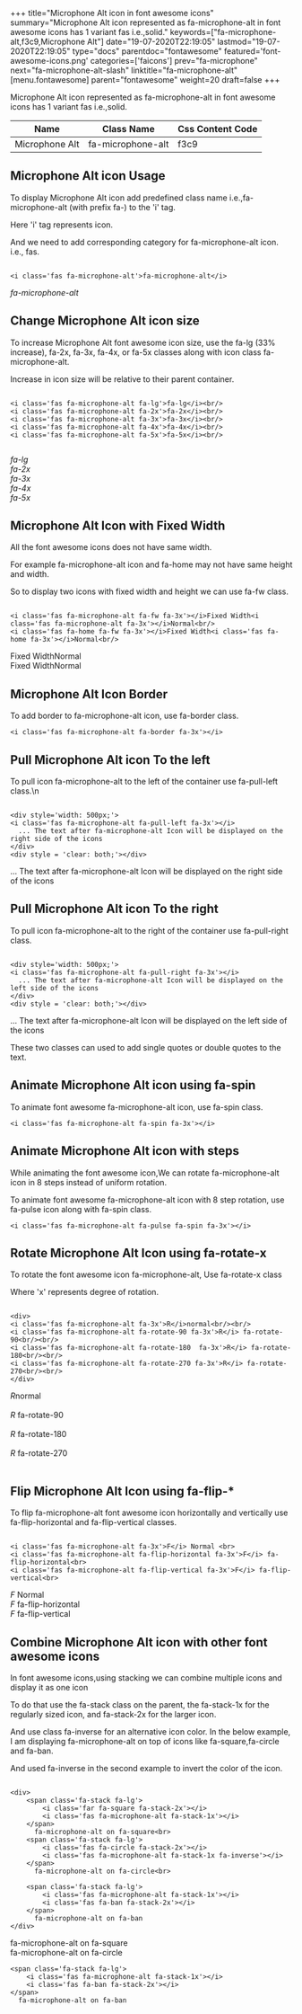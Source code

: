 +++
title="Microphone Alt icon in font awesome icons"
summary="Microphone Alt icon represented as fa-microphone-alt in font awesome icons has 1 variant fas i.e.,solid."
keywords=["fa-microphone-alt,f3c9,Microphone Alt"]
date="19-07-2020T22:19:05"
lastmod="19-07-2020T22:19:05"
type="docs"
parentdoc="fontawesome"
featured='font-awesome-icons.png'
categories=['faicons']
prev="fa-microphone"
next="fa-microphone-alt-slash"
linktitle="fa-microphone-alt"
[menu.fontawesome]
parent="fontawesome"
weight=20
draft=false
+++


Microphone Alt icon represented as fa-microphone-alt in font awesome icons has 1 variant fas i.e.,solid.

<div class='table-responsive'><table class='table'><thead><tr><th>Name</th><th>Class Name</th><th>Css Content Code</th></tr></thead><tbody><tr><td>Microphone Alt</td><td>fa-microphone-alt</td><td>f3c9</td></tr></tbody></table></div>



## Microphone Alt icon Usage

To display Microphone Alt icon add predefined class name i.e.,fa-microphone-alt (with prefix fa-) to the 'i' tag.

Here 'i' tag represents icon.

And we need to add corresponding category for fa-microphone-alt icon. i.e., fas.


```

<i class='fas fa-microphone-alt'>fa-microphone-alt</i>
```

<i class='fas fa-microphone-alt'>fa-microphone-alt</i>




## Change Microphone Alt icon size
To increase Microphone Alt font awesome icon size, use the fa-lg (33% increase), fa-2x, fa-3x, fa-4x, or fa-5x classes along with icon class fa-microphone-alt.

Increase in icon size will be relative to their parent container. 

```

<i class='fas fa-microphone-alt fa-lg'>fa-lg</i><br/>
<i class='fas fa-microphone-alt fa-2x'>fa-2x</i><br/>
<i class='fas fa-microphone-alt fa-3x'>fa-3x</i><br/>
<i class='fas fa-microphone-alt fa-4x'>fa-4x</i><br/>
<i class='fas fa-microphone-alt fa-5x'>fa-5x</i><br/>
            
```

<i class='fas fa-microphone-alt fa-lg'>fa-lg</i><br/>
<i class='fas fa-microphone-alt fa-2x'>fa-2x</i><br/>
<i class='fas fa-microphone-alt fa-3x'>fa-3x</i><br/>
<i class='fas fa-microphone-alt fa-4x'>fa-4x</i><br/>
<i class='fas fa-microphone-alt fa-5x'>fa-5x</i><br/>
            



## Microphone Alt Icon with Fixed Width 

All the font awesome icons does not have same width.

For example fa-microphone-alt icon and fa-home may not have same height and width.

So to display two icons with fixed width and height we can use fa-fw class.


```

<i class='fas fa-microphone-alt fa-fw fa-3x'></i>Fixed Width<i class='fas fa-microphone-alt fa-3x'></i>Normal<br/>
<i class='fas fa-home fa-fw fa-3x'></i>Fixed Width<i class='fas fa-home fa-3x'></i>Normal<br/>
```

<i class='fas fa-microphone-alt fa-fw fa-3x'></i>Fixed Width<i class='fas fa-microphone-alt fa-3x'></i>Normal<br/>
<i class='fas fa-home fa-fw fa-3x'></i>Fixed Width<i class='fas fa-home fa-3x'></i>Normal<br/>



## Microphone Alt Icon Border 

To add border to fa-microphone-alt icon, use fa-border class.


```
<i class='fas fa-microphone-alt fa-border fa-3x'></i>

```
<i class='fas fa-microphone-alt fa-border fa-3x'></i>





## Pull Microphone Alt icon To the left

To pull icon fa-microphone-alt to the left of the container use fa-pull-left class.\n

```

<div style='width: 500px;'>
<i class='fas fa-microphone-alt fa-pull-left fa-3x'></i>
  ... The text after fa-microphone-alt Icon will be displayed on the right side of the icons
</div>
<div style = 'clear: both;'></div>
```

<div style='width: 500px;'>
<i class='fas fa-microphone-alt fa-pull-left fa-3x'></i>
  ... The text after fa-microphone-alt Icon will be displayed on the right side of the icons
</div>
<div style = 'clear: both;'></div>




## Pull Microphone Alt icon To the right
To pull icon fa-microphone-alt to the right of the container use fa-pull-right class.

```

<div style='width: 500px;'>
<i class='fas fa-microphone-alt fa-pull-right fa-3x'></i>
  ... The text after fa-microphone-alt Icon will be displayed on the left side of the icons
</div>
<div style = 'clear: both;'></div>
```

<div style='width: 500px;'>
<i class='fas fa-microphone-alt fa-pull-right fa-3x'></i>
  ... The text after fa-microphone-alt Icon will be displayed on the left side of the icons
</div>
<div style = 'clear: both;'></div>

These two classes can used to add single quotes or double quotes to the text.


## Animate Microphone Alt icon using fa-spin
To animate font awesome fa-microphone-alt icon, use fa-spin class.

```
<i class='fas fa-microphone-alt fa-spin fa-3x'></i>
```
<i class='fas fa-microphone-alt fa-spin fa-3x'></i>




## Animate Microphone Alt icon with steps
While animating the font awesome icon,We can rotate fa-microphone-alt icon in 8 steps instead of uniform rotation.

To animate font awesome fa-microphone-alt icon with 8 step rotation, use fa-pulse icon along with fa-spin class.


```
<i class='fas fa-microphone-alt fa-pulse fa-spin fa-3x'></i>

```
<i class='fas fa-microphone-alt fa-pulse fa-spin fa-3x'></i>





## Rotate Microphone Alt Icon using fa-rotate-x
To rotate the font awesome icon fa-microphone-alt, Use fa-rotate-x class

Where 'x' represents degree of rotation.


```

<div>
<i class='fas fa-microphone-alt fa-3x'>R</i>normal<br/><br/>
<i class='fas fa-microphone-alt fa-rotate-90 fa-3x'>R</i> fa-rotate-90<br/><br/> 
<i class='fas fa-microphone-alt fa-rotate-180  fa-3x'>R</i> fa-rotate-180<br/><br/> 
<i class='fas fa-microphone-alt fa-rotate-270 fa-3x'>R</i> fa-rotate-270<br/><br/>
</div>
```

<div>
<i class='fas fa-microphone-alt fa-3x'>R</i>normal<br/><br/>
<i class='fas fa-microphone-alt fa-rotate-90 fa-3x'>R</i> fa-rotate-90<br/><br/> 
<i class='fas fa-microphone-alt fa-rotate-180  fa-3x'>R</i> fa-rotate-180<br/><br/> 
<i class='fas fa-microphone-alt fa-rotate-270 fa-3x'>R</i> fa-rotate-270<br/><br/>
</div>




## Flip Microphone Alt Icon using fa-flip-*
To flip fa-microphone-alt font awesome icon horizontally and vertically use fa-flip-horizontal and fa-flip-vertical classes. 

```

<i class='fas fa-microphone-alt fa-3x'>F</i> Normal <br>
<i class='fas fa-microphone-alt fa-flip-horizontal fa-3x'>F</i> fa-flip-horizontal<br>
<i class='fas fa-microphone-alt fa-flip-vertical fa-3x'>F</i> fa-flip-vertical<br>
```

<i class='fas fa-microphone-alt fa-3x'>F</i> Normal <br>
<i class='fas fa-microphone-alt fa-flip-horizontal fa-3x'>F</i> fa-flip-horizontal<br>
<i class='fas fa-microphone-alt fa-flip-vertical fa-3x'>F</i> fa-flip-vertical<br>




## Combine Microphone Alt icon with other font awesome icons
In font awesome icons,using stacking we can combine multiple icons and display it as one icon 

To do that use the fa-stack class on the parent, the fa-stack-1x for the regularly sized icon, and fa-stack-2x for the larger icon.

And use class fa-inverse for an alternative icon color. 
In the below example, I am displaying fa-microphone-alt on top of icons like fa-square,fa-circle and fa-ban.

And used fa-inverse in the second example to invert the color of the icon.

```

<div>
    <span class='fa-stack fa-lg'>
        <i class='far fa-square fa-stack-2x'></i>
        <i class='fas fa-microphone-alt fa-stack-1x'></i>
    </span>
      fa-microphone-alt on fa-square<br>
    <span class='fa-stack fa-lg'>
        <i class='fas fa-circle fa-stack-2x'></i>
        <i class='fas fa-microphone-alt fa-stack-1x fa-inverse'></i>
    </span>
      fa-microphone-alt on fa-circle<br>

    <span class='fa-stack fa-lg'>
        <i class='fas fa-microphone-alt fa-stack-1x'></i>
        <i class='fas fa-ban fa-stack-2x'></i>
    </span>
      fa-microphone-alt on fa-ban
</div>
```

<div>
    <span class='fa-stack fa-lg'>
        <i class='far fa-square fa-stack-2x'></i>
        <i class='fas fa-microphone-alt fa-stack-1x'></i>
    </span>
      fa-microphone-alt on fa-square<br>
    <span class='fa-stack fa-lg'>
        <i class='fas fa-circle fa-stack-2x'></i>
        <i class='fas fa-microphone-alt fa-stack-1x fa-inverse'></i>
    </span>
      fa-microphone-alt on fa-circle<br>

    <span class='fa-stack fa-lg'>
        <i class='fas fa-microphone-alt fa-stack-1x'></i>
        <i class='fas fa-ban fa-stack-2x'></i>
    </span>
      fa-microphone-alt on fa-ban
</div>






